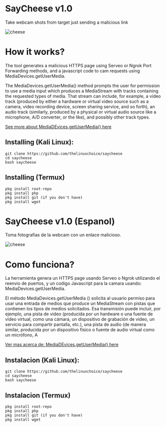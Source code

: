 # SayCheese v1.0
Take webcam shots from target just sending a malicious link

![cheese](https://user-images.githubusercontent.com/34893261/56869077-e5714d80-69d1-11e9-8ce2-29a254021890.jpg)

# How it works?
<p>The tool generates a malicious HTTPS page using Serveo or Ngrok Port Forwarding methods, and a javascript code to cam requests using MediaDevices.getUserMedia. </p>

<p>The MediaDevices.getUserMedia() method prompts the user for permission to use a media input which produces a MediaStream with tracks containing the requested types of media. That stream can include, for example, a video track (produced by either a hardware or virtual video source such as a camera, video recording device, screen sharing service, and so forth), an audio track (similarly, produced by a physical or virtual audio source like a microphone, A/D converter, or the like), and possibly other track types. </p>

[See more about MediaDEvices.getUserMedia() here](https://developer.mozilla.org/en-US/docs/Web/API/MediaDevices/getUserMedia)


## Installing (Kali Linux):

```
git clone https://github.com/thelinuxchoice/saycheese
cd saycheese
bash saycheese
```
## Installing (Termux)
```
pkg install root-repo
pkg install php
pkg install git (if you don't have)
pkg install wget
```


# SayCheese v1.0 (Espanol)
Toma fotografias de la webcam con un enlace malicioso.

![cheese](https://user-images.githubusercontent.com/34893261/56869077-e5714d80-69d1-11e9-8ce2-29a254021890.jpg)

# Como funciona?
<p>La herramienta genera un HTTPS page usando Serveo o Ngrok utilizando el reenvio de puertos, y un codigo Javascript para la camara usando: MediaDevices.getUserMedia. </p>

<p>El método MediaDevices.getUserMedia () solicita al usuario permiso para usar una entrada de medios que produce un MediaStream con pistas que contienen los tipos de medios solicitados. Esa transmisión puede incluir, por ejemplo, una pista de video (producida por un hardware o una fuente de video virtual, como una cámara, un dispositivo de grabación de video, un servicio para compartir pantalla, etc.), una pista de audio (de manera similar, producida por un dispositivo físico o fuente de audio virtual como un micrófono, A </p>

[Ver mas acerca de: MediaDEvices.getUserMedia() here](https://developer.mozilla.org/en-US/docs/Web/API/MediaDevices/getUserMedia)


## Instalacion (Kali Linux):

```
git clone https://github.com/thelinuxchoice/saycheese
cd saycheese
bash saycheese
```
## Instalacion (Termux)
```
pkg install root-repo
pkg install php
pkg install git (if you don't have)
pkg install wget
```

